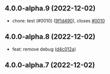 ## 4.0.0-alpha.9 (2022-12-02)

* chore: test (#0010) ([9f1d490](https://github.com/vitejs/vite/commit/9f1d490)), closes [#0010](https://github.com/vitejs/vite/issues/0010)



## 4.0.0-alpha.8 (2022-12-02)

* feat: remove debug ([d4c012a](https://github.com/vitejs/vite/commit/d4c012a))



## 4.0.0-alpha.7 (2022-12-02)




